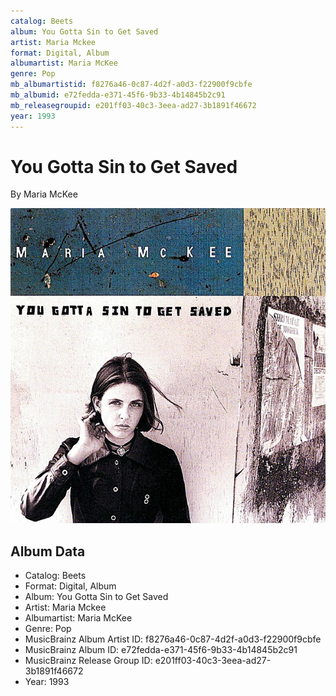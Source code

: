 ```yaml
---
catalog: Beets
album: You Gotta Sin to Get Saved
artist: Maria Mckee
format: Digital, Album
albumartist: Maria McKee
genre: Pop
mb_albumartistid: f8276a46-0c87-4d2f-a0d3-f22900f9cbfe
mb_albumid: e72fedda-e371-45f6-9b33-4b14845b2c91
mb_releasegroupid: e201ff03-40c3-3eea-ad27-3b1891f46672
year: 1993
---
```


# You Gotta Sin to Get Saved

By Maria McKee

![](../../assets/beetscovers/Maria_Mckee-You_Gotta_Sin_to_Get_Saved.jpg)

## Album Data

- Catalog: Beets
- Format: Digital, Album
- Album: You Gotta Sin to Get Saved
- Artist: Maria Mckee
- Albumartist: Maria McKee
- Genre: Pop
- MusicBrainz Album Artist ID: f8276a46-0c87-4d2f-a0d3-f22900f9cbfe
- MusicBrainz Album ID: e72fedda-e371-45f6-9b33-4b14845b2c91
- MusicBrainz Release Group ID: e201ff03-40c3-3eea-ad27-3b1891f46672
- Year: 1993

